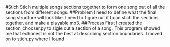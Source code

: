#Stich
Stich multiple songs sections together to form one song out of all the sections from different songs.
##Problem
I need to define what the final song structure will look like.
I need to figure out if I can stich the sections together, and make a playable mp3.
##Process
First I created the section_chooser.py to sigle out a section of a song.
This program showed me that echonest is not the best at describing section boundaries.
I moved on to stich.py where I found 
